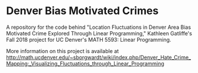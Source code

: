 # Denver Bias Motivated Crimes
A repository for the code behind "Location Fluctuations in Denver Area Bias Motivated Crime Explored Through Linear Programming," Kathleen Gatliffe's Fall 2018 project for UC Denver's MATH 5593: Linear Programming. 

More information on this project is available at http://math.ucdenver.edu/~sborgwardt/wiki/index.php/Denver_Hate_Crime_Mapping:_Visualizing_Fluctuations_through_Linear_Programming

